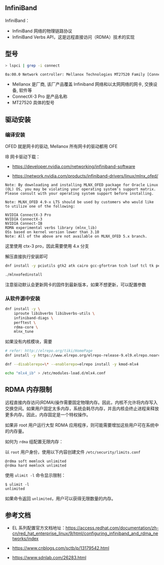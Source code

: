 
## InfiniBand

InfiniBand：

- InfiniBand 网络的物理链路协议
- InfiniBand Verbs API，这是远程直接访问（RDMA）技术的实现

## 型号

```bash
> lspci | grep -i connect

0a:00.0 Network controller: Mellanox Technologies MT27520 Family [ConnectX-3 Pro]
```

- Mellanox 是厂商, 该厂产品覆盖 Infiniband 网络和以太网网络的网卡, 交换设备, 软件等
- ConnectX-3 Pro 是产品名称
- MT27520 具体的型号

## 驱动安装

### 编译安装

OFED 就是网卡的驱动, Mellanox 所有网卡的驱动都用 OFE

IB 网卡驱动下载：

- <https://developer.nvidia.com/networking/infiniband-software>

- <https://network.nvidia.com/products/infiniband-drivers/linux/mlnx_ofed/>

```
Note: By downloading and installing MLNX_OFED package for Oracle Linux (OL) OS, you may be violating your operating system’s support matrix. Please consult with your operating system support before installing.

Note: MLNX_OFED 4.9-x LTS should be used by customers who would like to utilize one of the following:

NVIDIA ConnectX-3 Pro
NVIDIA ConnectX-3
NVIDIA Connect-IB
RDMA experimental verbs library (mlnx_lib)
OSs based on kernel version lower than 3.10
Note: All of the above are not available on MLNX_OFED 5.x branch.
```

这里使用 ctx-3 pro，因此需要使用 4.x 分支

解压直接执行安装即可

```bash
dnf install -y pciutils gtk2 atk cairo gcc-gfortran tcsh lsof tcl tk perl usbutils

./mlnxofedinstall
```

注意驱动默认会更新网卡的固件到最新版本，如果不想更新，可以配置参数

### 从软件源中安装

````bash
dnf install -y \
	iproute libibverbs libibverbs-utils \
	infiniband-diags \
	perftest \
	rdma-core \
	mlnx_tune
````

如果没有内核模块，需要

```bash
# refer: http://elrepo.org/tiki/HomePage
dnf install -y https://www.elrepo.org/elrepo-release-9.el9.elrepo.noarch.rpm

dnf --disablerepo=\* --enablerepo=elrepo install -y kmod-mlx4

echo "mlx4_ib" > /etc/modules-load.d/mlx4.conf
```

## RDMA 内存限制

远程直接内存访问(RDMA)操作需要固定物理内存。因此，内核不允许将内存写入交换空间。如果用户固定太多内存，系统会耗尽内存，并且内核会终止进程来释放更多内存。因此，内存固定是一个特权操作。

如果非 root 用户运行大型 RDMA 应用程序，则可能需要增加这些用户可在系统中的内存量。

如何为 `rdma` 组配置无限内存：

以 `root` 用户身份，使用以下内容创建文件 `/etc/security/limits.conf` 

```
@rdma soft memlock unlimited
@rdma hard memlock unlimited
```

使用 `ulimit -l` 命令显示限制：

```none
$ ulimit -l
unlimited
```

如果命令返回 `unlimited`，用户可以获得无限数量的内存。

## 参考文档

- EL 系列配置官方文档地址：<https://access.redhat.com/documentation/zh-cn/red_hat_enterprise_linux/9/html/configuring_infiniband_and_rdma_networks/index>

- <https://www.cnblogs.com/sctb/p/13179542.html>

- <https://www.sdnlab.com/26283.html>
